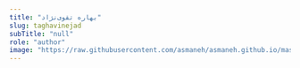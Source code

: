 ```yaml
--- 
title: "بهاره تقوی‌نژاد" 
slug: taghavinejad 
subTitle: "null" 
role: "author" 
image: "https://raw.githubusercontent.com/asmaneh/asmaneh.github.io/master/assets/img/authors/taghavinejad.jpg" 
--- 
```

